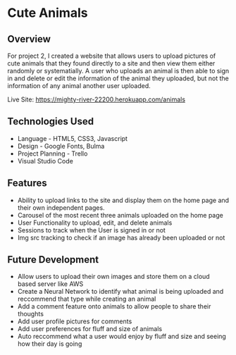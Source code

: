 # Cute Animals


## Overview
For project 2, I created a website that allows users to upload pictures of cute animals that they found directly to a site and then view them either randomly or systematially. A user who uploads an animal is then able to sign in and delete or edit the information of the animal they uploaded, but not the information of any animal another user uploaded.

Live Site: https://mighty-river-22200.herokuapp.com/animals

## Technologies Used
- Language - HTML5, CSS3, Javascript
- Design - Google Fonts, Bulma
- Project Planning - Trello
- Visual Studio Code

## Features
- Ability to upload links to the site and display them on the home page and their own independent pages.
- Carousel of the most recent three animals uploaded on the home page
- User Functionality to upload, edit, and delete animals
- Sessions to track when the User is signed in or not
- Img src tracking to check if an image has already been uploaded or not

## Future Development
- Allow users to upload their own images and store them on a cloud based server like AWS
- Create a Neural Network to identify what animal is being uploaded and reccommend that type while creating an animal
- Add a comment feature onto animals to allow people to share their thoughts
- Add user profile pictures for comments
- Add user preferences for fluff and size of animals
- Auto reccommend what a user would enjoy by fluff and size and seeing how their day is going